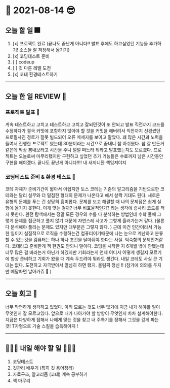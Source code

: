 # 📆 2021-08-14 😎
## 오늘 할 일 🎆
1. [x] 프로젝트 완료 (끝나도 끝난게 아니다!! 발표 후에도 하고싶었던 기능들 추가하기! 소스들 잘 저장해서 옮기기)
2. [x] 코딩테스트 준비
3. [ ] codeup
4. [ ] 깃 다른 레벨 도전
5. [x] 코테 환경테스트하기

***
## 오늘 한 일 REVIEW 📓
### 프로젝트 발표 📢
계속 테스트하고 고치고 테스트하고 고치고 잘되던것이 또 안되고 발표 직전까지 코드를 수정하다가 결국 커밋에 포함하지 않아야 할 것을 커밋을 해버려서 직전까지 신경썼던 프로필사진 경로가 잘못 빌드되어 오류 메세지를 보이고 말았다. 꽤 많은 시간과 노력을 들여서 진행한 프로젝트 였는데 30분이라는 시간으로 끝내니 참 아쉬웠다. 참 잘 만든거 같은데 막상 뽐내보라고 시간을 주니 덜덜 떠느라 뭐라고 발표했는지도 모르겠다. 프로젝트는 오늘로써 마무리됐지만 구현하고 싶었던 추가 기능들은 수료까지 남은 시간동안 구현을 해야겠다. 끝나도 끝난게 아니다!!!! 내 새끼니깐 책임져야지 

### 코딩테스트 준비 & 환경 테스트 🐜
코테 자체가 준비기간이 짧아서 아쉽지만 토스 코테는 기존의 알고리즘을 기반으로한 코테와는 달리 실무와 더 밀접한 형태의 문제가 나온다고 해서 살짝 기대도 된다. 새로운 유형의 문제를 푸는 건 상당히 흥미롭다. 문제를 보고 해결할 때 나의 문제점은 쉽게 실행에 옮기지 못한다. 이게 맞는 걸까? 너무 비효율적인가? 라는 생각에 쉽사리 코드를 적지 못한다. 완전 탐색에서는 정말 모든 경우의 수를 다 분석하는 방법인데 수학 풀때 그렇게 문제를 접근하고 풀지 않기 때문에 자연스레 사고가 그렇게 흘러가는거 같다. (물론 다 분석해야 풀리는 문제도 있지만 대부분은 그렇지 않다. ) 근데 이건 인간이라서 가능한 일이지 실질적으로 로직을 수행하는건 컴퓨터이기때문에 나는 눈으로 계산하고 분류할 수 있는것을 컴퓨터는 하나 하나 조건을 달아줘야 한다는 사실. 익숙함의 문제인거같다. 코테라고 준비한게 책 한권도 안되니 말이다. 코딩을 시작한 지 6개월 밖에 안됐는데 너무 많은 걸 바라는거 아닌가 하겠지만 기회라는게 언제 어디서 어떻게 생길지 모르기에 항상 준비하고 기회가 왔을 때 계속 두드려야 뭐라도 생긴다. 내일 코테도 사실 큰 기대는 없다. 도전하고 자극받아서 열심히 하면 됐지. 올림픽 정신 !! (참가에 의의를 두지만 메달따면 날아가쥬 🚀 )

***
## 오늘 회고 🤧
너무 막연하게 생각하고 있었다. 아직 모르는 것도 너무 많기에 지금 내가 해야할 일이 무엇인지 잘 모르고있다. 앞으로 내가 나아가야 할 방향이 무엇인지 차차 설계해야한다. 지금은 다양하게 접해서 나에게 맞는 것을 찾고 내 주특기를 정해서 그것을 깊게 파는 것! T자형으로 기술 스킬을 습득해야지 ! 
***
## 👊👊👊 내일 해야 할 일 👊👊👊
1. 코딩테스트
2. 깃관리 배우기 (특히 깃 용어정리)
3. 자료구조, 알고리즘 (코테) 계속 공부하기 
4. 책 마무리
